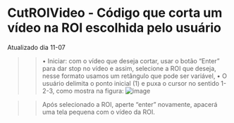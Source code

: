# CutROIVideo - Código que corta um vídeo na ROI escolhida pelo usuário 
Atualizado dia 11-07

>> •	Iniciar: com o vídeo que deseja cortar, usar o botão “Enter” para dar stop no vídeo e assim, selecione a ROI que deseja, 
nesse formato usamos um retângulo que pode ser variável,
>> •	O usuário delimita o ponto inicial (1) e puxa o cursor no sentido 1-2-3, como mostra na figura:
![image](https://github.com/Photobiomedical-Instrumentation-Group/CutROIVideo/assets/32850913/0c70ed49-d54a-4902-91ca-fdaa869f0ceb)

>> Após selecionado a ROI, aperte “enter” novamente, apacerá uma tela pequena com o vídeo da ROI. 
